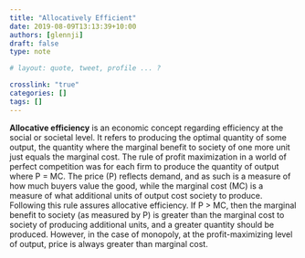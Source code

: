 ```yaml
---
title: "Allocatively Efficient"
date: 2019-08-09T13:13:39+10:00
authors: [glennji]
draft: false
type: note

# layout: quote, tweet, profile ... ?

crosslink: "true"
categories: []
tags: []
---
```

**Allocative efficiency** is an economic concept regarding efficiency at the social or societal level. It refers to producing the optimal quantity of some output, the quantity where the marginal benefit to society of one more unit just equals the marginal cost. The rule of profit maximization in a world of perfect competition was for each firm to produce the quantity of output where P = MC. The price (P) reflects demand, and as such is a measure of how much buyers value the good, while the marginal cost (MC) is a measure of what additional units of output cost society to produce. Following this rule assures allocative efficiency. If P > MC, then the marginal benefit to society (as measured by P) is greater than the marginal cost to society of producing additional units, and a greater quantity should be produced. However, in the case of monopoly, at the profit-maximizing level of output, price is always greater than marginal cost.
